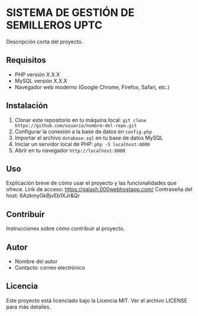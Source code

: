 # SISTEMA DE GESTIÓN DE SEMILLEROS UPTC

Descripción corta del proyecto.

## Requisitos

- PHP versión X.X.X
- MySQL versión X.X.X
- Navegador web moderno (Google Chrome, Firefox, Safari, etc.)

## Instalación

1. Clonar este repositorio en tu máquina local: `git clone https://github.com/usuario/nombre-del-repo.git`
2. Configurar la conexión a la base de datos en `config.php`
3. Importar el archivo `database.sql` en tu base de datos MySQL
4. Iniciar un servidor local de PHP: `php -S localhost:8000`
5. Abrir en tu navegador `http://localhost:8000`

## Uso

Explicación breve de cómo usar el proyecto y las funcionalidades que ofrece.
Link de acceso: https://galash.000webhostapp.com/
Contraseña del host: 6AzkmyGkBjvEb1XJr&Qr

## Contribuir

Instrucciones sobre cómo contribuir al proyecto.

## Autor

- Nombre del autor
- Contacto: correo electrónico

## Licencia

Este proyecto está licenciado bajo la Licencia MIT. Ver el archivo LICENSE para más detalles.
